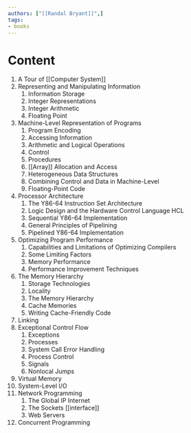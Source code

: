 ```yaml
---
authors: ["[[Randal Bryant]]",]
tags:
- books 
---
```

# Content 
1. A Tour of [[Computer System]] 
2. Representing and Manipulating Information 
	1. Information Storage 
	2. Integer Representations
	3. Integer Arithmetic
	4. Floating Point
3. Machine-Level Representation of Programs
	1. Program Encoding
	2. Accessing Information 
	3. Arithmetic and Logical Operations 
	4. Control 
	5. Procedures 
	6. [[Array]] Allocation and Access 
	7. Heterogeneous Data Structures
	8. Combining Control and Data in Machine-Level 
	9. Floating-Point Code 
4. Processor Architecture 
	1. The Y86-64 Instruction Set Architecture 
	2. Logic Design and the Hardware Control Language HCL
	3. Sequential Y86-64 Implementation 
	4. General Principles of Pipelining
	5. Pipelined Y86-64 Implementation 
5. Optimizing Program Performance 
	1. Capabilities and Limitations of Optimizing Compilers
	2. Some Limiting Factors 
	3. Memory Performance 
	4. Performance Improvement Techniques 
6. The Memory Hierarchy 
	1. Storage Technologies 
	2. Locality
	3. The Memory Hierarchy 
	4. Cache Memories 
	5. Writing Cache-Friendly Code 
7. Linking
8. Exceptional Control Flow 
	1. Exceptions 
	2. Processes 
	3. System Call Error Handling 
	4. Process Control 
	5. Signals
	6. Nonlocal Jumps
9. Virtual Memory 
10. System-Level I/O
11. Network Programming 
	1. The Global IP Internet 
	2. The Sockets [[interface]] 
	3. Web Servers
12. Concurrent Programming